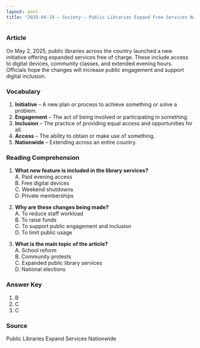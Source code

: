 ```yaml
---
layout: post
title: "2025-04-19 – Society – Public Libraries Expand Free Services Nationwide"
---
```


### Article

On May 2, 2025, public libraries across the country launched a new initiative offering expanded services free of charge. These include access to digital devices, community classes, and extended evening hours. Officials hope the changes will increase public engagement and support digital inclusion.

<!-- split -->
### Vocabulary

1. **Initiative** – A new plan or process to achieve something or solve a problem.  
2. **Engagement** – The act of being involved or participating in something.  
3. **Inclusion** – The practice of providing equal access and opportunities for all.  
4. **Access** – The ability to obtain or make use of something.  
5. **Nationwide** – Extending across an entire country.  

<!-- split -->
### Reading Comprehension

1. **What new feature is included in the library services?**  
   A. Paid evening access  
   B. Free digital devices  
   C. Weekend shutdowns  
   D. Private memberships  

2. **Why are these changes being made?**  
   A. To reduce staff workload  
   B. To raise funds  
   C. To support public engagement and inclusion  
   D. To limit public usage  

3. **What is the main topic of the article?**  
   A. School reform  
   B. Community protests  
   C. Expanded public library services  
   D. National elections  

<!-- split -->
### Answer Key

1. B  
2. C  
3. C  

<!-- split -->
### Source

Public Libraries Expand Services Nationwide
